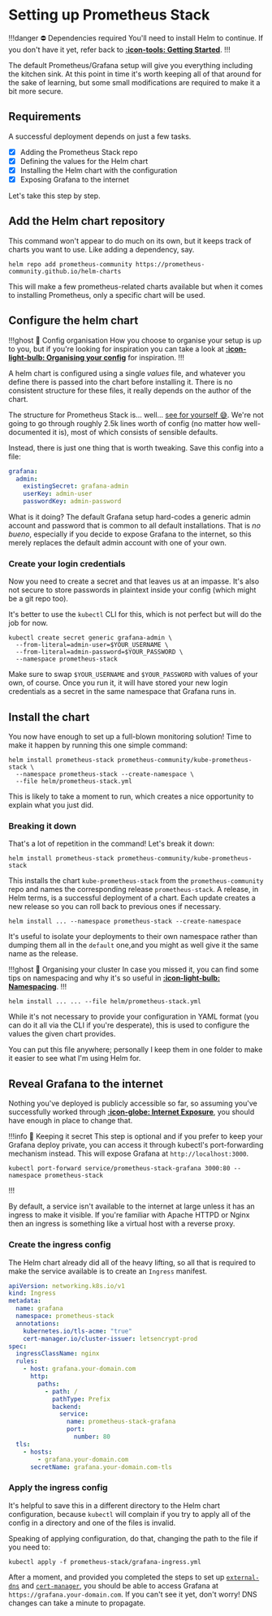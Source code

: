 # Setting up Prometheus Stack

!!!danger :no_entry: Dependencies required
You'll need to install Helm to continue. If you don't have it yet, refer back to [**:icon-tools: Getting Started**](/getting-started/#helm).
!!!

The default Prometheus/Grafana setup will give you everything including the kitchen sink. At this point in time it's worth keeping all of that around for the sake of learning, but some small modifications are required to make it a bit more secure.

## Requirements

A successful deployment depends on just a few tasks.

- [x] Adding the Prometheus Stack repo
- [x] Defining the values for the Helm chart
- [x] Installing the Helm chart with the configuration
- [x] Exposing Grafana to the internet

Let's take this step by step.


## Add the Helm chart repository

This command won't appear to do much on its own, but it keeps track of charts you want to use. Like adding a dependency, say.

```shell
helm repo add prometheus-community https://prometheus-community.github.io/helm-charts
```

This will make a few prometheus-related charts available but when it comes to installing Prometheus, only a specific chart will be used.

## Configure the helm chart

!!!ghost :open_file_folder: Config organisation
How you choose to organise your setup is up to you, but if you're looking for inspiration you can take a look at [**:icon-light-bulb: Organising your config**](/kubernetes-fundamentals/organising-your-config) for inspiration.
!!!

A helm chart is configured using a single _values_ file, and whatever you define there is passed into the chart before installing it. There is no consistent structure for these files, it really depends on the author of the chart.

The structure for Prometheus Stack is... well... [see for yourself :sweat_smile:](https://github.com/prometheus-community/helm-charts/blob/kube-prometheus-stack-16.0.1/charts/kube-prometheus-stack/values.yaml). We're not going to go through roughly 2.5k lines worth of config (no matter how well-documented it is), most of which consists of sensible defaults.

Instead, there is just one thing that is worth tweaking. Save this config into a file:

```yaml helm/prometheus-stack.yml
grafana:
  admin:
    existingSecret: grafana-admin
    userKey: admin-user
    passwordKey: admin-password
```

What is it doing? The default Grafana setup hard-codes a generic admin account and password that is common to all default installations. That is _no bueno_, especially if you decide to expose Grafana to the internet, so this merely replaces the default admin account with one of your own.

### Create your login credentials

Now you need to create a secret and that leaves us at an impasse. It's also not secure to store passwords in plaintext inside your config (which might be a git repo too).

It's better to use the `kubectl` CLI for this, which is not perfect but will do the job for now.

```shell
kubectl create secret generic grafana-admin \
  --from-literal=admin-user=$YOUR_USERNAME \
  --from-literal=admin-password=$YOUR_PASSWORD \
  --namespace prometheus-stack
```

Make sure to swap `$YOUR_USERNAME` and `$YOUR_PASSWORD` with values of your own, of course. Once you run it, it will have stored your new login credentials as a secret in the same namespace that Grafana runs in.

## Install the chart

You now have enough to set up a full-blown monitoring solution! Time to make it happen by running this one simple command:

```shell
helm install prometheus-stack prometheus-community/kube-prometheus-stack \
  --namespace prometheus-stack --create-namespace \
  --file helm/prometheus-stack.yml
```

This is likely to take a moment to run, which creates a nice opportunity to explain what you just did.

### Breaking it down

That's a lot of repetition in the command! Let's break it down:

```shell
helm install prometheus-stack prometheus-community/kube-prometheus-stack
```

This installs the chart `kube-prometheus-stack` from the `prometheus-community` repo and names the corresponding release `prometheus-stack`. A release, in Helm terms, is a successful deployment of a chart. Each update creates a new release so you can roll back to previous ones if necessary.

```shell
helm install ... --namespace prometheus-stack --create-namespace
```

It's useful to isolate your deployments to their own namespace rather than dumping them all in the `default` one,and you might as well give it the same name as the release.

!!!ghost :broom: Organising your cluster
In case you missed it, you can find some tips on namespacing and why it's so useful in [**:icon-light-bulb: Namespacing**](/kubernetes-fundamentals/namespacing).
!!!

```shell
helm install ... ... --file helm/prometheus-stack.yml
```

While it's not necessary to provide your configuration in YAML format (you can do it all via the CLI if you're desperate), this is used to configure the values the given chart provides.

You can put this file anywhere; personally I keep them in one folder to make it easier to see what I'm using Helm for.

## Reveal Grafana to the internet

Nothing you've deployed is publicly accessible so far, so assuming you've successfully worked through [**:icon-globe: Internet Exposure**](/internet-exposure/whats-in-a-deployment), you should have enough in place to change that.

!!!info :shushing_face: Keeping it secret
This step is optional and if you prefer to keep your Grafana deploy private, you can access it through kubectl's port-forwarding mechanism instead. This will expose Grafana at `http://localhost:3000`.

```shell
kubectl port-forward service/prometheus-stack-grafana 3000:80 --namespace prometheus-stack
```
!!!

By default, a service isn't available to the internet at large unless it has an ingress to make it visible. If you're familiar with Apache HTTPD or Nginx then an ingress is something like a virtual host with a reverse proxy.

### Create the ingress config

The Helm chart already did all of the heavy lifting, so all that is required to make the service available is to create an `Ingress` manifest.

```yaml !#12,24-25 prometheus-stack/grafana-ingress.yml
apiVersion: networking.k8s.io/v1
kind: Ingress
metadata:
  name: grafana
  namespace: prometheus-stack
  annotations:
    kubernetes.io/tls-acme: "true"
    cert-manager.io/cluster-issuer: letsencrypt-prod
spec:
  ingressClassName: nginx
  rules:
    - host: grafana.your-domain.com
      http:
        paths:
          - path: /
            pathType: Prefix
            backend:
              service:
                name: prometheus-stack-grafana
                port:
                  number: 80
  tls:
    - hosts:
        - grafana.your-domain.com
      secretName: grafana.your-domain.com-tls
```

### Apply the ingress config

It's helpful to save this in a different directory to the Helm chart configuration, because `kubectl` will complain if you try to apply all of the config in a directory and one of the files is invalid.

Speaking of applying configuration, do that, changing the path to the file if you need to:

```shell
kubectl apply -f prometheus-stack/grafana-ingress.yml
```

After a moment, and provided you completed the steps to set up [`external-dns`](/internet-exposure/managing-your-dns) and [`cert-manager`](/internet-exposure/installing-certbot), you should be able to access Grafana at `https://grafana.your-domain.com`. If you can't see it yet, don't worry! DNS changes can take a minute to propagate.
